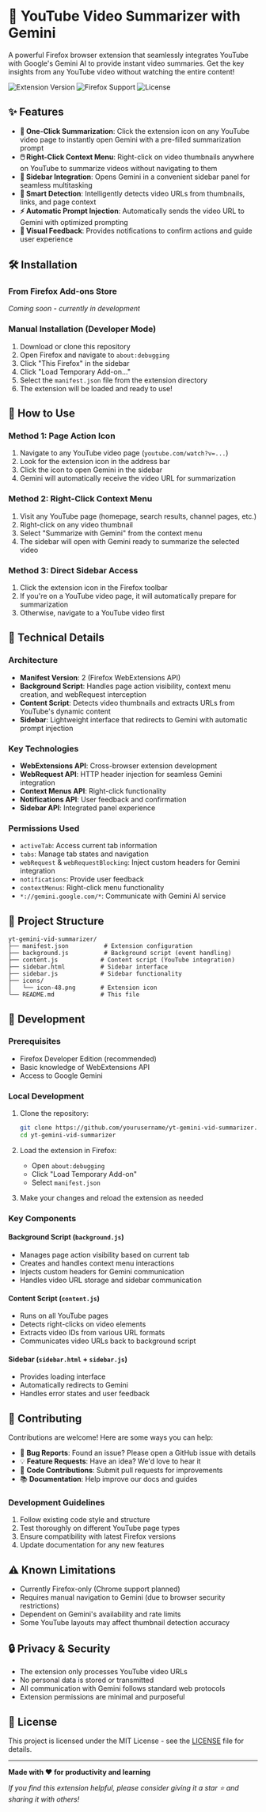 # 🎥 YouTube Video Summarizer with Gemini

A powerful Firefox browser extension that seamlessly integrates YouTube with Google's Gemini AI to provide instant video summaries. Get the key insights from any YouTube video without watching the entire content!

![Extension Version](https://img.shields.io/badge/version-1.2-blue.svg)
![Firefox Support](https://img.shields.io/badge/firefox-supported-orange.svg)
![License](https://img.shields.io/badge/license-MIT-green.svg)

## ✨ Features

- **🚀 One-Click Summarization**: Click the extension icon on any YouTube video page to instantly open Gemini with a pre-filled summarization prompt
- **🖱️ Right-Click Context Menu**: Right-click on video thumbnails anywhere on YouTube to summarize videos without navigating to them
- **📱 Sidebar Integration**: Opens Gemini in a convenient sidebar panel for seamless multitasking
- **🎯 Smart Detection**: Intelligently detects video URLs from thumbnails, links, and page context
- **⚡ Automatic Prompt Injection**: Automatically sends the video URL to Gemini with optimized prompting
- **🔔 Visual Feedback**: Provides notifications to confirm actions and guide user experience

## 🛠️ Installation

### From Firefox Add-ons Store

*Coming soon - currently in development*

### Manual Installation (Developer Mode)

1. Download or clone this repository
2. Open Firefox and navigate to `about:debugging`
3. Click "This Firefox" in the sidebar
4. Click "Load Temporary Add-on..."
5. Select the `manifest.json` file from the extension directory
6. The extension will be loaded and ready to use!

## 📖 How to Use

### Method 1: Page Action Icon

1. Navigate to any YouTube video page (`youtube.com/watch?v=...`)
2. Look for the extension icon in the address bar
3. Click the icon to open Gemini in the sidebar
4. Gemini will automatically receive the video URL for summarization

### Method 2: Right-Click Context Menu

1. Visit any YouTube page (homepage, search results, channel pages, etc.)
2. Right-click on any video thumbnail
3. Select "Summarize with Gemini" from the context menu
4. The sidebar will open with Gemini ready to summarize the selected video

### Method 3: Direct Sidebar Access

1. Click the extension icon in the Firefox toolbar
2. If you're on a YouTube video page, it will automatically prepare for summarization
3. Otherwise, navigate to a YouTube video first

## 🔧 Technical Details

### Architecture

- **Manifest Version**: 2 (Firefox WebExtensions API)
- **Background Script**: Handles page action visibility, context menu creation, and webRequest interception
- **Content Script**: Detects video thumbnails and extracts URLs from YouTube's dynamic content
- **Sidebar**: Lightweight interface that redirects to Gemini with automatic prompt injection

### Key Technologies

- **WebExtensions API**: Cross-browser extension development
- **WebRequest API**: HTTP header injection for seamless Gemini integration
- **Context Menus API**: Right-click functionality
- **Notifications API**: User feedback and confirmation
- **Sidebar API**: Integrated panel experience

### Permissions Used

- `activeTab`: Access current tab information
- `tabs`: Manage tab states and navigation
- `webRequest` & `webRequestBlocking`: Inject custom headers for Gemini integration  
- `notifications`: Provide user feedback
- `contextMenus`: Right-click menu functionality
- `*://gemini.google.com/*`: Communicate with Gemini AI service

## 📁 Project Structure

```
yt-gemini-vid-summarizer/
├── manifest.json          # Extension configuration
├── background.js          # Background script (event handling)
├── content.js            # Content script (YouTube integration)
├── sidebar.html          # Sidebar interface
├── sidebar.js            # Sidebar functionality
├── icons/
│   └── icon-48.png       # Extension icon
└── README.md             # This file
```

## 🚀 Development

### Prerequisites

- Firefox Developer Edition (recommended)
- Basic knowledge of WebExtensions API
- Access to Google Gemini

### Local Development

1. Clone the repository:

   ```bash
   git clone https://github.com/yourusername/yt-gemini-vid-summarizer.git
   cd yt-gemini-vid-summarizer
   ```

2. Load the extension in Firefox:
   - Open `about:debugging`
   - Click "Load Temporary Add-on"
   - Select `manifest.json`

3. Make your changes and reload the extension as needed

### Key Components

#### Background Script (`background.js`)

- Manages page action visibility based on current tab
- Creates and handles context menu interactions
- Injects custom headers for Gemini communication
- Handles video URL storage and sidebar communication

#### Content Script (`content.js`)

- Runs on all YouTube pages
- Detects right-clicks on video elements
- Extracts video IDs from various URL formats
- Communicates video URLs back to background script

#### Sidebar (`sidebar.html` + `sidebar.js`)

- Provides loading interface
- Automatically redirects to Gemini
- Handles error states and user feedback

## 🤝 Contributing

Contributions are welcome! Here are some ways you can help:

- 🐛 **Bug Reports**: Found an issue? Please open a GitHub issue with details
- 💡 **Feature Requests**: Have an idea? We'd love to hear it
- 🔧 **Code Contributions**: Submit pull requests for improvements
- 📚 **Documentation**: Help improve our docs and guides

### Development Guidelines

1. Follow existing code style and structure
2. Test thoroughly on different YouTube page types
3. Ensure compatibility with latest Firefox versions
4. Update documentation for any new features

## ⚠️ Known Limitations

- Currently Firefox-only (Chrome support planned)
- Requires manual navigation to Gemini (due to browser security restrictions)
- Dependent on Gemini's availability and rate limits
- Some YouTube layouts may affect thumbnail detection accuracy

## 🔒 Privacy & Security

- The extension only processes YouTube video URLs
- No personal data is stored or transmitted
- All communication with Gemini follows standard web protocols
- Extension permissions are minimal and purposeful

## 📄 License

This project is licensed under the MIT License - see the [LICENSE](LICENSE) file for details.

---

**Made with ❤️ for productivity and learning**

*If you find this extension helpful, please consider giving it a star ⭐ and sharing it with others!*
